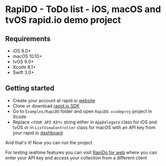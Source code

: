 # RapiDO - ToDo list - iOS, macOS and tvOS rapid.io demo project

## Requirements

- iOS 8.0+
- macOS 10.10+
- tvOS 9.0+
- Xcode 8.1+
- Swift 3.0+

## Getting started

- Create your account at rapid.io [website](https://www.rapid.io/demo)
- Clone or download [rapid.io SDK](https://github.com/rapid-io/rapid-io-ios)
- Go to `Examples/RapiDO` folder and open `RapiDO.xcodeproj` project in Xcode
- Replace `<YOUR API KEY>` string either in `AppDelegate` class for iOS and tvOS or in `ListViewController` class for macOS with an API key from your rapid.io [dashboard](https://www.rapid.io/dashboard)

And that's it! Now you can run the project

For testing realtime features you can visit [RapiDo for web](http://demo-todo.rapid.io) where you can enter your API key and access your collection from a different client